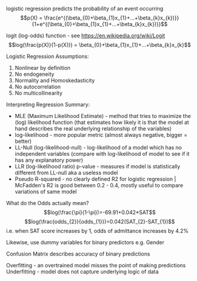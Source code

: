 
logistic regression predicts the probability of an event occurring
$$p(X) = \frac{e^{(\beta_{0}+\beta_{1}x_{1}+...+\beta_{k}x_{k})}}{1+e^{(\beta_{0}+\beta_{1}x_{1}+...+\beta_{k}x_{k})}}$$

logit (log-odds) function - see <https://en.wikipedia.org/wiki/Logit>
$$log(\frac{p(X)}{1-p(X)}) = \beta_{0}+\beta_{1}x_{1}+...+\beta_{k}x_{k}$$

Logistic Regression Assumptions:
1. Nonlinear by definition
2. No endogeneity
3. Normality and Homoskedasticity
4. No autocorrelation
5. No multicollinearity

Interpreting Regression Summary:
- MLE (Maximum Likelihood Estimate) - method that tries to maximize the (log) likelihood function (that estimates how likely it is that the model at hand describes the real underlying relationship of the variables)
- log-likelihood - more popular metric (almost always negative, bigger = better)
- LL-Null (log-likelihood-null) - log-likelihood of a model which has no independent variables (compare with log-likelihood of model to see if it has any explanatory power)
- LLR (log-likelihood ratio) p-value - measures if model is statistically different from LL-null aka a useless model
- Pseudo R-squared - no clearly defined R2 for logistic regression | McFadden's R2 is good between 0.2 - 0.4, mostly useful to compare variations of same model

What do the Odds actually mean?
$$log(\frac{\pi}{1-\pi})=-69.91+0.042*SAT$$
$$log(\frac{odds_{2}}{odds_{1}})=0.042(SAT_{2}-SAT_{1})$$
i.e. when SAT score increases by 1, odds of admittance increases by 4.2%

Likewise, use dummy variables for binary predictors e.g. Gender

Confusion Matrix describes accuracy of binary predictions

Overfitting - an overtrained model misses the point of making predictions\
Underfitting - model does not capture underlying logic of data

